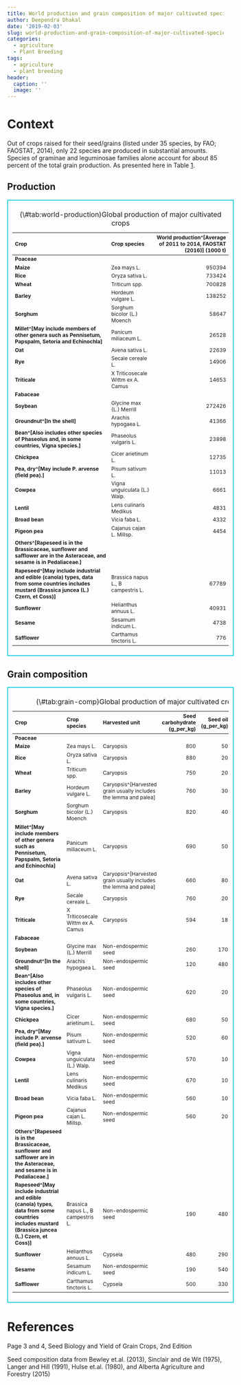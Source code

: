 ```yaml
---
title: World production and grain composition of major cultivated species
author: Deependra Dhakal
date: '2019-02-03'
slug: world-production-and-grain-composition-of-major-cultivated-species
categories:
  - agriculture
  - Plant Breeding
tags:
  - agriculture
  - plant breeding
header:
  caption: ''
  image: ''
---
```

<script src="{{< blogdown/postref >}}index_files/kePrint/kePrint.js"></script>
<link href="{{< blogdown/postref >}}index_files/lightable/lightable.css" rel="stylesheet" />
<script src="{{< blogdown/postref >}}index_files/kePrint/kePrint.js"></script>
<link href="{{< blogdown/postref >}}index_files/lightable/lightable.css" rel="stylesheet" />



# Context

Out of crops raised for their seed/grains (listed under 35 species, by FAO; FAOSTAT, 2014), only 22 species are produced in substantial amounts. Species of graminae and leguminosae families alone account for about 85 percent of the total grain production. As presented here in Table <a href="#tab:world-production">1</a>.




## Production

<div style="border: 2px solid #22d0dd; padding: 10px; overflow-x: scroll; width:100%; "><table class="table table-striped table-hover table-condensed table-responsive" style="font-size: 12px; margin-left: auto; margin-right: auto;">
<caption style="font-size: initial !important;">(\#tab:world-production)Global production of major cultivated crops</caption>
 <thead>
  <tr>
   <th style="text-align:left;"> Crop </th>
   <th style="text-align:left;"> Crop species </th>
   <th style="text-align:right;"> World production^[Average of 2011 to 2014, FAOSTAT (2016)] (1000 t) </th>
  </tr>
 </thead>
<tbody>
  <tr>
   <td style="text-align:left;font-weight: bold;"> Poaceae </td>
   <td style="text-align:left;">  </td>
   <td style="text-align:right;">  </td>
  </tr>
  <tr>
   <td style="text-align:left;font-weight: bold;"> Maize </td>
   <td style="text-align:left;"> Zea mays L. </td>
   <td style="text-align:right;"> 950394 </td>
  </tr>
  <tr>
   <td style="text-align:left;font-weight: bold;"> Rice </td>
   <td style="text-align:left;"> Oryza sativa L. </td>
   <td style="text-align:right;"> 733424 </td>
  </tr>
  <tr>
   <td style="text-align:left;font-weight: bold;"> Wheat </td>
   <td style="text-align:left;"> Triticum spp. </td>
   <td style="text-align:right;"> 700828 </td>
  </tr>
  <tr>
   <td style="text-align:left;font-weight: bold;"> Barley </td>
   <td style="text-align:left;"> Hordeum vulgare L. </td>
   <td style="text-align:right;"> 138252 </td>
  </tr>
  <tr>
   <td style="text-align:left;font-weight: bold;"> Sorghum </td>
   <td style="text-align:left;"> Sorghum bicolor (L.) Moench </td>
   <td style="text-align:right;"> 58647 </td>
  </tr>
  <tr>
   <td style="text-align:left;font-weight: bold;"> Millet^[May include members of other genera such as Pennisetum, Papspalm, Setoria and Echinochla] </td>
   <td style="text-align:left;"> Panicum miliaceum L. </td>
   <td style="text-align:right;"> 26528 </td>
  </tr>
  <tr>
   <td style="text-align:left;font-weight: bold;"> Oat </td>
   <td style="text-align:left;"> Avena sativa L. </td>
   <td style="text-align:right;"> 22639 </td>
  </tr>
  <tr>
   <td style="text-align:left;font-weight: bold;"> Rye </td>
   <td style="text-align:left;"> Secale cereale L. </td>
   <td style="text-align:right;"> 14906 </td>
  </tr>
  <tr>
   <td style="text-align:left;font-weight: bold;"> Triticale </td>
   <td style="text-align:left;"> X Triticosecale Wittm ex A. Camus </td>
   <td style="text-align:right;"> 14653 </td>
  </tr>
  <tr>
   <td style="text-align:left;font-weight: bold;"> Fabaceae </td>
   <td style="text-align:left;">  </td>
   <td style="text-align:right;">  </td>
  </tr>
  <tr>
   <td style="text-align:left;font-weight: bold;"> Soybean </td>
   <td style="text-align:left;"> Glycine max (L.) Merrill </td>
   <td style="text-align:right;"> 272426 </td>
  </tr>
  <tr>
   <td style="text-align:left;font-weight: bold;"> Groundnut^[In the shell] </td>
   <td style="text-align:left;"> Arachis hypogaea L. </td>
   <td style="text-align:right;"> 41366 </td>
  </tr>
  <tr>
   <td style="text-align:left;font-weight: bold;"> Bean^[Also includes other species of Phaseolus and, in some countries, Vigna species.] </td>
   <td style="text-align:left;"> Phaseolus vulgaris L. </td>
   <td style="text-align:right;"> 23898 </td>
  </tr>
  <tr>
   <td style="text-align:left;font-weight: bold;"> Chickpea </td>
   <td style="text-align:left;"> Cicer arietinum L. </td>
   <td style="text-align:right;"> 12735 </td>
  </tr>
  <tr>
   <td style="text-align:left;font-weight: bold;"> Pea, dry^[May include P. arvense (field pea).] </td>
   <td style="text-align:left;"> Pisum sativum L. </td>
   <td style="text-align:right;"> 11013 </td>
  </tr>
  <tr>
   <td style="text-align:left;font-weight: bold;"> Cowpea </td>
   <td style="text-align:left;"> Vigna unguiculata (L.) Walp. </td>
   <td style="text-align:right;"> 6661 </td>
  </tr>
  <tr>
   <td style="text-align:left;font-weight: bold;"> Lentil </td>
   <td style="text-align:left;"> Lens culinaris Medikus </td>
   <td style="text-align:right;"> 4831 </td>
  </tr>
  <tr>
   <td style="text-align:left;font-weight: bold;"> Broad bean </td>
   <td style="text-align:left;"> Vicia faba L. </td>
   <td style="text-align:right;"> 4332 </td>
  </tr>
  <tr>
   <td style="text-align:left;font-weight: bold;"> Pigeon pea </td>
   <td style="text-align:left;"> Cajanus cajan L. Millsp. </td>
   <td style="text-align:right;"> 4454 </td>
  </tr>
  <tr>
   <td style="text-align:left;font-weight: bold;"> Others^[Rapeseed is in the Brassicaceae, sunflower and safflower are in the Asteraceae, and sesame is in Pedaliaceae.] </td>
   <td style="text-align:left;">  </td>
   <td style="text-align:right;">  </td>
  </tr>
  <tr>
   <td style="text-align:left;font-weight: bold;"> Rapeseed^[May include industrial and edible (canola) types, data from some countries includes mustard (Brassica juncea (L.) Czern, et Coss)] </td>
   <td style="text-align:left;"> Brassica napus L., B campestris L. </td>
   <td style="text-align:right;"> 67789 </td>
  </tr>
  <tr>
   <td style="text-align:left;font-weight: bold;"> Sunflower </td>
   <td style="text-align:left;"> Helianthus annuus L. </td>
   <td style="text-align:right;"> 40931 </td>
  </tr>
  <tr>
   <td style="text-align:left;font-weight: bold;"> Sesame </td>
   <td style="text-align:left;"> Sesamum indicum L. </td>
   <td style="text-align:right;"> 4738 </td>
  </tr>
  <tr>
   <td style="text-align:left;font-weight: bold;"> Safflower </td>
   <td style="text-align:left;"> Carthamus tinctoris L. </td>
   <td style="text-align:right;"> 776 </td>
  </tr>
</tbody>
</table></div>

## Grain composition

<div style="border: 2px solid #22d0dd; padding: 10px; overflow-x: scroll; width:100%; "><table class="table table-striped table-hover table-condensed table-responsive" style="font-size: 12px; margin-left: auto; margin-right: auto;">
<caption style="font-size: initial !important;">(\#tab:grain-comp)Global production of major cultivated crops</caption>
 <thead>
  <tr>
   <th style="text-align:left;"> Crop </th>
   <th style="text-align:left;"> Crop species </th>
   <th style="text-align:left;"> Harvested unit </th>
   <th style="text-align:right;"> Seed carbohydrate (g_per_kg) </th>
   <th style="text-align:right;"> Seed oil (g_per_kg) </th>
   <th style="text-align:right;"> Seed protein (g_per_kg) </th>
  </tr>
 </thead>
<tbody>
  <tr>
   <td style="text-align:left;font-weight: bold;"> Poaceae </td>
   <td style="text-align:left;">  </td>
   <td style="text-align:left;">  </td>
   <td style="text-align:right;">  </td>
   <td style="text-align:right;">  </td>
   <td style="text-align:right;">  </td>
  </tr>
  <tr>
   <td style="text-align:left;font-weight: bold;"> Maize </td>
   <td style="text-align:left;"> Zea mays L. </td>
   <td style="text-align:left;"> Caryopsis </td>
   <td style="text-align:right;"> 800 </td>
   <td style="text-align:right;"> 50 </td>
   <td style="text-align:right;"> 100 </td>
  </tr>
  <tr>
   <td style="text-align:left;font-weight: bold;"> Rice </td>
   <td style="text-align:left;"> Oryza sativa L. </td>
   <td style="text-align:left;"> Caryopsis </td>
   <td style="text-align:right;"> 880 </td>
   <td style="text-align:right;"> 20 </td>
   <td style="text-align:right;"> 80 </td>
  </tr>
  <tr>
   <td style="text-align:left;font-weight: bold;"> Wheat </td>
   <td style="text-align:left;"> Triticum spp. </td>
   <td style="text-align:left;"> Caryopsis </td>
   <td style="text-align:right;"> 750 </td>
   <td style="text-align:right;"> 20 </td>
   <td style="text-align:right;"> 120 </td>
  </tr>
  <tr>
   <td style="text-align:left;font-weight: bold;"> Barley </td>
   <td style="text-align:left;"> Hordeum vulgare L. </td>
   <td style="text-align:left;"> Caryopsis^[Harvested grain usually includes the lemma and palea] </td>
   <td style="text-align:right;"> 760 </td>
   <td style="text-align:right;"> 30 </td>
   <td style="text-align:right;"> 120 </td>
  </tr>
  <tr>
   <td style="text-align:left;font-weight: bold;"> Sorghum </td>
   <td style="text-align:left;"> Sorghum bicolor (L.) Moench </td>
   <td style="text-align:left;"> Caryopsis </td>
   <td style="text-align:right;"> 820 </td>
   <td style="text-align:right;"> 40 </td>
   <td style="text-align:right;"> 120 </td>
  </tr>
  <tr>
   <td style="text-align:left;font-weight: bold;"> Millet^[May include members of other genera such as Pennisetum, Papspalm, Setoria and Echinochla] </td>
   <td style="text-align:left;"> Panicum miliaceum L. </td>
   <td style="text-align:left;"> Caryopsis </td>
   <td style="text-align:right;"> 690 </td>
   <td style="text-align:right;"> 50 </td>
   <td style="text-align:right;"> 110 </td>
  </tr>
  <tr>
   <td style="text-align:left;font-weight: bold;"> Oat </td>
   <td style="text-align:left;"> Avena sativa L. </td>
   <td style="text-align:left;"> Caryopsis^[Harvested grain usually includes the lemma and palea] </td>
   <td style="text-align:right;"> 660 </td>
   <td style="text-align:right;"> 80 </td>
   <td style="text-align:right;"> 130 </td>
  </tr>
  <tr>
   <td style="text-align:left;font-weight: bold;"> Rye </td>
   <td style="text-align:left;"> Secale cereale L. </td>
   <td style="text-align:left;"> Caryopsis </td>
   <td style="text-align:right;"> 760 </td>
   <td style="text-align:right;"> 20 </td>
   <td style="text-align:right;"> 120 </td>
  </tr>
  <tr>
   <td style="text-align:left;font-weight: bold;"> Triticale </td>
   <td style="text-align:left;"> X Triticosecale Wittm ex A. Camus </td>
   <td style="text-align:left;"> Caryopsis </td>
   <td style="text-align:right;"> 594 </td>
   <td style="text-align:right;"> 18 </td>
   <td style="text-align:right;"> 131 </td>
  </tr>
  <tr>
   <td style="text-align:left;font-weight: bold;"> Fabaceae </td>
   <td style="text-align:left;">  </td>
   <td style="text-align:left;">  </td>
   <td style="text-align:right;">  </td>
   <td style="text-align:right;">  </td>
   <td style="text-align:right;">  </td>
  </tr>
  <tr>
   <td style="text-align:left;font-weight: bold;"> Soybean </td>
   <td style="text-align:left;"> Glycine max (L.) Merrill </td>
   <td style="text-align:left;"> Non-endospermic seed </td>
   <td style="text-align:right;"> 260 </td>
   <td style="text-align:right;"> 170 </td>
   <td style="text-align:right;"> 370 </td>
  </tr>
  <tr>
   <td style="text-align:left;font-weight: bold;"> Groundnut^[In the shell] </td>
   <td style="text-align:left;"> Arachis hypogaea L. </td>
   <td style="text-align:left;"> Non-endospermic seed </td>
   <td style="text-align:right;"> 120 </td>
   <td style="text-align:right;"> 480 </td>
   <td style="text-align:right;"> 310 </td>
  </tr>
  <tr>
   <td style="text-align:left;font-weight: bold;"> Bean^[Also includes other species of Phaseolus and, in some countries, Vigna species.] </td>
   <td style="text-align:left;"> Phaseolus vulgaris L. </td>
   <td style="text-align:left;"> Non-endospermic seed </td>
   <td style="text-align:right;"> 620 </td>
   <td style="text-align:right;"> 20 </td>
   <td style="text-align:right;"> 240 </td>
  </tr>
  <tr>
   <td style="text-align:left;font-weight: bold;"> Chickpea </td>
   <td style="text-align:left;"> Cicer arietinum L. </td>
   <td style="text-align:left;"> Non-endospermic seed </td>
   <td style="text-align:right;"> 680 </td>
   <td style="text-align:right;"> 50 </td>
   <td style="text-align:right;"> 230 </td>
  </tr>
  <tr>
   <td style="text-align:left;font-weight: bold;"> Pea, dry^[May include P. arvense (field pea).] </td>
   <td style="text-align:left;"> Pisum sativum L. </td>
   <td style="text-align:left;"> Non-endospermic seed </td>
   <td style="text-align:right;"> 520 </td>
   <td style="text-align:right;"> 60 </td>
   <td style="text-align:right;"> 250 </td>
  </tr>
  <tr>
   <td style="text-align:left;font-weight: bold;"> Cowpea </td>
   <td style="text-align:left;"> Vigna unguiculata (L.) Walp. </td>
   <td style="text-align:left;"> Non-endospermic seed </td>
   <td style="text-align:right;"> 570 </td>
   <td style="text-align:right;"> 10 </td>
   <td style="text-align:right;"> 250 </td>
  </tr>
  <tr>
   <td style="text-align:left;font-weight: bold;"> Lentil </td>
   <td style="text-align:left;"> Lens culinaris Medikus </td>
   <td style="text-align:left;"> Non-endospermic seed </td>
   <td style="text-align:right;"> 670 </td>
   <td style="text-align:right;"> 10 </td>
   <td style="text-align:right;"> 280 </td>
  </tr>
  <tr>
   <td style="text-align:left;font-weight: bold;"> Broad bean </td>
   <td style="text-align:left;"> Vicia faba L. </td>
   <td style="text-align:left;"> Non-endospermic seed </td>
   <td style="text-align:right;"> 560 </td>
   <td style="text-align:right;"> 10 </td>
   <td style="text-align:right;"> 230 </td>
  </tr>
  <tr>
   <td style="text-align:left;font-weight: bold;"> Pigeon pea </td>
   <td style="text-align:left;"> Cajanus cajan L. Millsp. </td>
   <td style="text-align:left;"> Non-endospermic seed </td>
   <td style="text-align:right;"> 560 </td>
   <td style="text-align:right;"> 20 </td>
   <td style="text-align:right;"> 250 </td>
  </tr>
  <tr>
   <td style="text-align:left;font-weight: bold;"> Others^[Rapeseed is in the Brassicaceae, sunflower and safflower are in the Asteraceae, and sesame is in Pedaliaceae.] </td>
   <td style="text-align:left;">  </td>
   <td style="text-align:left;">  </td>
   <td style="text-align:right;">  </td>
   <td style="text-align:right;">  </td>
   <td style="text-align:right;">  </td>
  </tr>
  <tr>
   <td style="text-align:left;font-weight: bold;"> Rapeseed^[May include industrial and edible (canola) types, data from some countries includes mustard (Brassica juncea (L.) Czern, et Coss)] </td>
   <td style="text-align:left;"> Brassica napus L., B campestris L. </td>
   <td style="text-align:left;"> Non-endospermic seed </td>
   <td style="text-align:right;"> 190 </td>
   <td style="text-align:right;"> 480 </td>
   <td style="text-align:right;"> 210 </td>
  </tr>
  <tr>
   <td style="text-align:left;font-weight: bold;"> Sunflower </td>
   <td style="text-align:left;"> Helianthus annuus L. </td>
   <td style="text-align:left;"> Cypsela </td>
   <td style="text-align:right;"> 480 </td>
   <td style="text-align:right;"> 290 </td>
   <td style="text-align:right;"> 200 </td>
  </tr>
  <tr>
   <td style="text-align:left;font-weight: bold;"> Sesame </td>
   <td style="text-align:left;"> Sesamum indicum L. </td>
   <td style="text-align:left;"> Non-endospermic seed </td>
   <td style="text-align:right;"> 190 </td>
   <td style="text-align:right;"> 540 </td>
   <td style="text-align:right;"> 200 </td>
  </tr>
  <tr>
   <td style="text-align:left;font-weight: bold;"> Safflower </td>
   <td style="text-align:left;"> Carthamus tinctoris L. </td>
   <td style="text-align:left;"> Cypsela </td>
   <td style="text-align:right;"> 500 </td>
   <td style="text-align:right;"> 330 </td>
   <td style="text-align:right;"> 140 </td>
  </tr>
</tbody>
</table></div>


# References

Page 3 and 4, Seed Biology and Yield of Grain Crops, 2nd Edition

Seed composition data from Bewley et.al. (2013), Sinclair and de Wit (1975), Langer and Hill (1991), Hulse et.al. (1980), and Alberta Agriculture and Forestry (2015)

